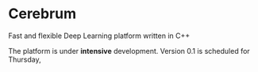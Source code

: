 # Cerebrum

Fast and flexible Deep Learning platform written in C++

The platform is under **intensive** development. Version 0.1 is scheduled for
Thursday,
